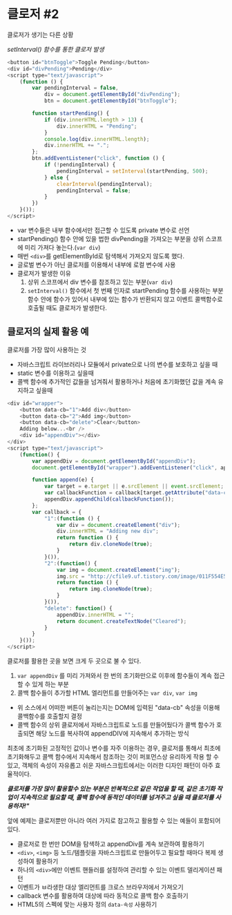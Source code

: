 # 클로저 #2

클로저가 생기는 다른 상황

*setInterval() 함수를 통한 클로저 발생*

``` js
<button id="btnToggle">Toggle Pending</button>
<div id="divPending">Pending</div>
<script type="text/javascript">
    (function () {
        var pendingInterval = false,
            div = document.getElementById("divPending");
            btn = document.getElementById("btnToggle");

        function startPending() {
            if (div.innerHTML.length > 13) {
                div.innerHTML = "Pending";
            }
            console.log(div.innerHTML.length);
            div.innerHTML += ".";
        };
        btn.addEventListener("click", function () {
            if (!pendingInterval) {
                pendingInterval = setInterval(startPending, 500);
            } else {
                clearInterval(pendingInterval);
                pendingInterval = false;
            }
        })
    }());
</script>
```

* var 변수들은 내부 함수에서만 접근할 수 있도록 private 변수로 선언
* startPending() 함수 안에 있을 법한 divPending을 가져오는 부분을 상위 스코프에 미리 가져다 놓는다.(`var div`)
* 매번 `<div>`를 getElementById로 탐색해서 가져오지 않도록 했다.
* 글로벌 변수가 아닌 클로저를 이용해서 내부에 로컬 변수에 사용
* 클로저가 발생한 이유
    1. 상위 스코프에서 div 변수를 참조하고 있는 부분(`var div`)
    2. `setInterval()` 함수에서 첫 번째 인자로 startPending 함수를 사용하는 부분
        함수 안에 함수가 있어서 내부에 있는 함수가 반환되지 않고 이벤트 콜백함수로 호출될 때도 클로저가 발생한다.

## 클로저의 실제 활용 예

클로저를 가장 많이 사용하는 것

* 자바스크립트 라이브러리나 모듈에서 private으로 나의 변수를 보호하고 싶을 때
* static 변수를 이용하고 싶을때
* 콜백 함수에 추가적인 값들을 넘겨줘서 활용하거나 처음에 초기화했던 값을 계속 유지하고 싶을때

``` js
<div id="wrapper">
    <button data-cb="1">Add div</button>
    <button data-cb="2">Add img</button>
    <button data-cb="delete">Clear</button>
    Adding below...<br />
    <div id="appendDiv"></div>
</div>
<script type="text/javascript">
    (function() {
        var appendDiv = document.getElementById("appendDiv");
        document.getElementById("wrapper").addEventListener("click", append);

        function append(e) {
            var target = e.target || e.srcElement || event.srcElement;
            var callbackFunction = callback[target.getAttribute("data-cb")];
            appendDiv.appendChild(callbackFunction());
        };
        var callback = {
            "1":(function () {
                var div = document.createElement("div");
                div.innerHTML = "Adding new div";
                return function () {
                    return div.cloneNode(true);
                }
            }()),
            "2":(function() {
                var img = document.createElement("img");
                img.src = "http://cfile9.uf.tistory.com/image/011F554E50FD140F2B27CA";
                return function () {
                    return img.cloneNode(true);
                }
            }()),
            "delete": function() {
                appendDiv.innerHTML = "";
                return document.createTextNode("Cleared");
            }
        }
    }());
</script>
```

클로저를 활용한 곳을 보면 크게 두 곳으로 불 수 있다.

1. `var appendDiv` 를 미리 가져와서 한 번의 초기화만으로 이후에 함수들이 계속 접근할 수 있게 하는 부분
1. 콜백 함수들이 추가할 HTML 엘리먼트를 만들어주는 `var div`, `var img`

* 위 소스에서 어떠한 버튼이 눌리는지는 DOM에 입력된 "data-cb" 속성을 이용해 콜백함수를 호출할지 결정
* 콜백 함수의 상위 클로저에서 자바스크립트로 노드를 만들어뒀다가 콜백 함수가 호출되면 해당 노드를 복사하여 appendDIV에 지속해서 추가하는 방식

최초에 초기화된 고정적인 값이나 변수를 자주 이용하는 경우, 클로저를 통해서 최초에 초기화해두고 콜백 함수에서 지속해서 참조하는 것이 퍼포먼스상 유리하게 작용 할 수 있고, 객체의 속성이 자유롭고 쉬운 자바스크립트에서는 이러한 디자인 패턴이 아주 효율적이다.

***클로저를 가장 많이 활용할수 있는 부분은 반복적으로 같은 작업을 할 때, 같은 초기화 작업이 지속적으로 필요할 때, 콜백 함수에 동적인 데이터를 넘겨주고 싶을 때 클로저를 사용하자!"***

앞에 예제는 클로저뿐만 아니라 여러 가지로 참고하고 활용할 수 있는 예들이 포함되어 있다.

* 클로저로 한 번만 DOM을 탐색하고 appendDiv를 계속 보관하여 활용하기
* `<div>`, `<img>` 등 노드/템플릿을 자바스크립트로 만들어두고 필요할 때마다 복제 생성하여 활용하기
* 하나의 `<div>`에만 이벤트 핸들러를 설정하여 관리할 수 있는 이벤트 델리게이션 패턴
* 이벤트가 ㅂ라생한 대상 엘리먼트를 크로스 브라우저에서 가져오기
* callback 변수를 활용하여 대상에 따라 동적으로 콜백 함수 호출하기
* HTML5의 스펙에 맞는 사용자 정의 `data-속성` 사용하기
